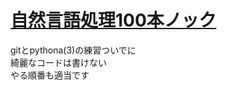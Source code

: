 # [自然言語処理100本ノック](http://www.cl.ecei.tohoku.ac.jp/nlp100/)
gitとpythona(3)の練習ついでに  
綺麗なコードは書けない  
やる順番も適当です
